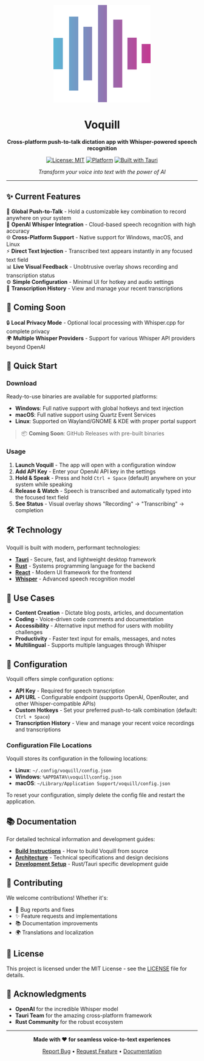 <div align="center">

![Voquill Logo](rust/icons/icon-256x256.png)

# Voquill

**Cross-platform push-to-talk dictation app with Whisper-powered speech recognition**

[![License: MIT](https://img.shields.io/badge/License-MIT-yellow.svg)](https://opensource.org/licenses/MIT)
[![Platform](https://img.shields.io/badge/platform-Windows%20%7C%20macOS%20%7C%20Linux-lightgrey)](https://github.com/jackbrumley/voquill)
[![Built with Tauri](https://img.shields.io/badge/built%20with-Tauri-24C8DB)](https://tauri.app/)

*Transform your voice into text with the power of AI*

</div>

---

## ✨ Current Features

🎤 **Global Push-to-Talk** - Hold a customizable key combination to record anywhere on your system  
🧠 **OpenAI Whisper Integration** - Cloud-based speech recognition with high accuracy  
🌐 **Cross-Platform Support** - Native support for Windows, macOS, and Linux  
⚡ **Direct Text Injection** - Transcribed text appears instantly in any focused text field  
📊 **Live Visual Feedback** - Unobtrusive overlay shows recording and transcription status  
⚙️ **Simple Configuration** - Minimal UI for hotkey and audio settings  
📝 **Transcription History** - View and manage your recent transcriptions  

## 🚧 Coming Soon

🔒 **Local Privacy Mode** - Optional local processing with Whisper.cpp for complete privacy  
🌍 **Multiple Whisper Providers** - Support for various Whisper API providers beyond OpenAI  

## 🚀 Quick Start

### Download

Ready-to-use binaries are available for supported platforms:

- **Windows**: Full native support with global hotkeys and text injection
- **macOS**: Full native support using Quartz Event Services  
- **Linux**: Supported on Wayland/GNOME & KDE with proper portal support

> 📦 **Coming Soon**: GitHub Releases with pre-built binaries

### Usage

1. **Launch Voquill** - The app will open with a configuration window
2. **Add API Key** - Enter your OpenAI API key in the settings
3. **Hold & Speak** - Press and hold `Ctrl + Space` (default) anywhere on your system while speaking
4. **Release & Watch** - Speech is transcribed and automatically typed into the focused text field
5. **See Status** - Visual overlay shows "Recording" → "Transcribing" → completion

## 🛠️ Technology

Voquill is built with modern, performant technologies:

- **[Tauri](https://tauri.app/)** - Secure, fast, and lightweight desktop framework
- **[Rust](https://www.rust-lang.org/)** - Systems programming language for the backend
- **[React](https://reactjs.org/)** - Modern UI framework for the frontend
- **[Whisper](https://openai.com/research/whisper)** - Advanced speech recognition model

## 🎯 Use Cases

- **Content Creation** - Dictate blog posts, articles, and documentation
- **Coding** - Voice-driven code comments and documentation
- **Accessibility** - Alternative input method for users with mobility challenges
- **Productivity** - Faster text input for emails, messages, and notes
- **Multilingual** - Supports multiple languages through Whisper

## 🔧 Configuration

Voquill offers simple configuration options:

- **API Key** - Required for speech transcription
- **API URL** - Configurable endpoint (supports OpenAI, OpenRouter, and other Whisper-compatible APIs)
- **Custom Hotkeys** - Set your preferred push-to-talk combination (default: `Ctrl + Space`)
- **Transcription History** - View and manage your recent voice recordings and transcriptions

### Configuration File Locations

Voquill stores its configuration in the following locations:

- **Linux**: `~/.config/voquill/config.json`
- **Windows**: `%APPDATA%\voquill\config.json`
- **macOS**: `~/Library/Application Support/voquill/config.json`

To reset your configuration, simply delete the config file and restart the application.

## 📚 Documentation

For detailed technical information and development guides:

- **[Build Instructions](docs/BUILD.md)** - How to build Voquill from source
- **[Architecture](docs/ARCHITECTURE.md)** - Technical specifications and design decisions
- **[Development Setup](rust/README.md)** - Rust/Tauri specific development guide

## 🤝 Contributing

We welcome contributions! Whether it's:

- 🐛 Bug reports and fixes
- ✨ Feature requests and implementations
- 📚 Documentation improvements
- 🌍 Translations and localization

## 📄 License

This project is licensed under the MIT License - see the [LICENSE](LICENSE) file for details.

## 🙏 Acknowledgments

- **OpenAI** for the incredible Whisper model
- **Tauri Team** for the amazing cross-platform framework
- **Rust Community** for the robust ecosystem

---

<div align="center">

**Made with ❤️ for seamless voice-to-text experiences**

[Report Bug](https://github.com/jackbrumley/voquill/issues) • [Request Feature](https://github.com/jackbrumley/voquill/issues) • [Documentation](rust/README.md)

</div>
